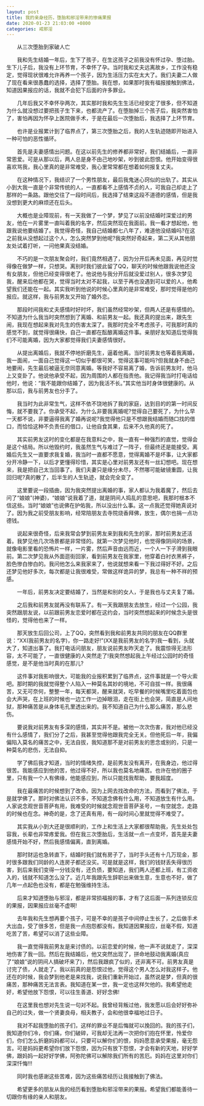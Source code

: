 ```yaml
---
layout: post
title: 我的亲身经历，堕胎和邪淫带来的惨痛果报
date: 2020-01-23 21:03:00 +0800
categories: 戒邪淫
---
```


　　从三次堕胎到家破人亡
　　我和先生结婚一年后，生下了孩子，在生这孩子之前我没有怀过孕、堕过胎。生下儿子后，我没有上环节育，不幸怀了孕。当时我和丈夫远离故乡，工作没有稳定，觉得现状很难允许再养一个孩子，因为生活压力实在太大了。我们夫妻二人做了现在看来很愚蠢的选择，选择了堕胎。我在想，如果那时我有福报接触到佛法，知道因果报应的话，我就不会犯下后面的许多罪业。
　　几年后我又不幸怀孕两次，其实那时我和先生生活已经安定了很多，但不知道为什么就没想过要把孩子生下来，也都流产了。在堕胎掉三个孩子后，我突然害怕了，害怕再因为怀孕上医院做手术，于是在最后一次堕胎后，我选择了上环节育。
　　也许是业报累计到了临界点了，第三次堕胎之后，我的人生轨迹随即开始进入一种可怕的恶性循环。
　　首先是夫妻感情出问题。在这以前先生的修养都非常好，我们结婚后，一直非常恩爱。可是从那以后，两人总是身不由己地吵架，吵到彼此怨恨。他开始变得很喜欢骂我，我心里真的是非常难受，我心里常常都在想着如何报复丈夫。
　　在这种情况下，我结识了一个男性朋友，最后我鬼迷心窍似的出轨了。其实从小到大我一直是个非常传统的人，一直都看不上感情不贞的人，可我自己却走上了那样的一条路。跟他交往了一段时间后，我选择了结束这段不道德的感情，但是我没想到更大的麻烦还在后头。
　　大概也是业障现前，有一天我做了一个梦，梦见了以前没结婚时深爱过的男友，他在一片雾里一直叫着我的名字，然后突然现在我面前。我一看才想起他，他跟我说他要结婚了。我觉得奇怪，我自己结婚都七八年了，难道他没结婚吗?在这之前我从没想起过这个人，怎么突然梦到他呢?我突然好奇起来，第二天从其他朋友处试着打听，一问他果真没结婚。
　　不巧的是一次朋友聚会时，我们竟然相遇了，因为分开后再未见面，再见时觉得像在做梦一样，只想哭。离别时我们彼此留了QQ，聊天的时候他跟我说他还没有女朋友，但他已经变得很老了。他说他与我分开后就没爱过别人，很多次梦见我，醒来后他都在哭，觉得当时太对不起我，以至于再也没遇到可以爱的人，他希望我们还能在一起。其实我听到他说的时候心里真的是非常难受，那时觉得是他的报应。就这样，我与前男友又开始了婚外恋。
　　那段时间我和丈夫感情时好时坏，我们虽然经常吵架，但两人还是有感情的。不知道为什么我当时突然想到了离婚、和前男友一起。我还真的提出来，跟先生闹，我现在想起来我对先生的伤害太深了。我那时完全不考虑孩子，可我那时真的感觉不到，就觉得很痛快，自己一直都在酝酿离婚这件事。亲朋好友知道后觉得我们不可能离婚，因为大家都觉得我们夫妻感情很好。
　　从提出离婚后，我就不停地折磨先生，逼着他离。当时前男友也等着我离婚，我一面闹，一面自己觉得这一切似乎都很可笑，觉得这事可能吗?但我就身不由己地要闹，先生最后被逼无奈同意离婚。等我好不容易离了婚，告诉前男友时，他马上又变卦了。他说他承受不起，因为周围的人都在指责他。我记得我当时打电话给他时，他说：“我不能跟你结婚了，因为我活不长。”其实他当时身体很健康的。从那以后，我与前男友也分手了。
　　我当时为此非常生气，这样不依不饶地拆了我的家庭，达到目的的第一时间反悔，就不要我了。你承受不起，为什么非要我离婚呢?觉得自己要死了，为什么早一天都不说，非要逼得我离了婚再说呢?我觉得他只是不想跟我结婚而随口找的借口，而恰恰这种不负责任的借口，让他自食其果，后来不久他真的死了。
　　其实前男友这时的变化都是在我意料之中，我一直有一种强烈的直觉，觉得会是这个结局。所以他毁约时，我虽然生气与难过了一阵子，但最终还是能接受。离婚后先生又一直要求我复婚，我当时一直都不愿意，觉得离婚不是坏事，让大家都分开冷静一下，以后才更懂得珍惜，其实是心里对前男友还有一丝幻想吧。现在想来，我是把自己太当回事了。我们夫妻只是缘分未尽，不然哪可能破镜重圆，让我回归呢?真的散了，后半生的人生轨迹，就会完全变了。
　　这里要说一段插曲，因为我突然提出离婚的事，家人都认为我着魔了，然后去问了“娘娘”(神婆)，“娘娘”说我着了道，就是阴间人捣乱的意思吧，我那时根本不信这些。当时“娘娘”也说佛在护佑我，所以没出什么事。这一点我还觉得她真说对了。因为我之前受朋友影响，经常陪朋友去寺院烧香拜佛，放生，偶尔也捐一点功德钱。
　　说起来很奇怪，后来我常会梦到前男友来到我和先生的家，那时前男友还活着。我梦见他几次场景都是非常怪的。就第一次梦见他时，也觉得像阴间的场景，就像电影里看的恐怖片一样，一片雾，然后声音由远而近，一个人一下子滑到我眼前。第二次梦见我从外面逛街回家，看到前男友在我家里，他穿着白衬衣黑裤子，脸色惨白惨白的。我问他怎么来我家来了，他说就想来看一下我过得好不好。之后还梦见他好多次，每次都是让我很难受，常做这样诡异的梦，我总有一种不祥的预感。
　　一年后，前男友决定要结婚了，当然是和别的女人，于是我也与丈夫复了婚。
　　之后我和前男友就再没有联系了。有一天我跟朋友去放生，经过一个公园，我突然跟朋友说，以前跟前男友恋爱时都在这约会，当时突然想起来的时候念头是很怪的，觉得他也来了一样。
　　那天放生后回公司，上了QQ，突然看到我和前男友共同的朋友在QQ群里说：“XX(我前男友的名字)，你一路走好!”(XX是我前男友的名字)我一看到，头就大了，知道出事了。我打电话问朋友，朋友说前男友昨天走了。我震惊得无法形容，太不可能了，一直很健康的人突然走了!我突然想起我上午经过公园时的奇怪感觉，是不是他当时真的在那儿?
　　这件事对我影响很大，可能我的业报积累到了临界点，这件事就是一个导火索吧。那时期的我就觉得整个人陷入一种莫名其妙的境地，不可自拔一样。我很痛苦，又无可奈何，整整一年，每天都哭，醒来就哭，吃早餐的时候嘴里吃着面包也会大声哭，在上班的时候也一边工作一边掉眼泪，走在街上也会哭，简直是人间地狱，那种痛苦是从身体毛孔里透出来的。我不知道自己为什么那么痛苦，那么悲伤。
　　要说我对前男友有多深的感情，其实并不是。被他一次次伤害，我对他已经没有什么感情了，我们分了之后，我甚至觉得他跟我完全无关。但他死后一年，我偏偏陷入莫名的痛苦之中，无法自拔，我知道那不是对前男友的思念或别的，只是一种莫名的悲伤，无法自抑。
　　学了佛后我才知道，当时的情绪失控，是前男友没有离开，在我身边，他过得很苦。我能感应到他的苦，他过得不好，所以我也莫名地痛苦。也许在他的圈子里，只有我一个人有佛缘，他能感应到，所以只能找我帮助，要我超度。
　　我在最痛苦的时候想到了改命。因为上网去找改命的方法，而看到了佛法，于是就学佛了。那时对佛法认识不多，不知道念佛有什么用，不知道放生有什么用。人家说念观世音菩萨有用，我难受的时候就念观世音菩萨圣号，一有空就念，走路的时候也在念。神奇的是，念了还真有用，有一段时间心里就觉得不难受了。
　　其实我从小到大还是很顺利的，工作上和生活上大家都很帮助我，先生处处包容我，长辈也非常疼爱我。但在我三次堕胎后，生活就一点一点变坏，首先是夫妻感情开始不好，然后我感情偏离，直到离婚。
　　那时财运也急转直下，结婚时我们就有房子了，当时手头还有十几万现金，那时很多跟我们同龄的人连房子都还没买。可是就是这样，我们的钱财丢失得很历害，到后来我们变得一分钱没有，还负债，要知道，我们两人还都上班，有工资收入的，钱就不知道怎么没了。近几年我跟先生辞职出来做生意，生意也不好，做了几年一点起色也没有，都是在勉强维持生活。
　　后来才知道堕胎与邪淫，都是非常损福报的事，才有了这后面一系列连锁反应的果报，因果报应丝毫不虚啊!
　　去年我和先生想再要个孩子，可是不幸的是孩子中间停止生长了，之后做手术大出血，受了很多苦，但是我一点抱怨都没有。我知道因果报应，丝毫不假，知道吃苦了苦，希望可以消了这些业障。
　　我一直觉得我前男友是来讨债的。以前恋爱的时候，他一声不说就走了，深深地伤害了我一回。然后在我结婚后，他又突然出现了，拼命地鼓动我离婚(真应了“娘娘”说的阴间人搞破坏来了)，然后我跟疯了似的，还非离不可。前男友真是讨完了债，人就走了。我以前真的是怨恨过他，觉得这个男人怎么对我这样子。他还在的时候，我会梦到他老是来找我，说我们重新开始过，虽然说是梦，但真的很痛苦，那种痛苦无法言表。我知道在某一世，我一定也这样欠他的。我希望他走好，希望他放下怨恨，可以往生善道、好好念佛!
　　在这里我也想对先生说一句对不起。我曾经背叛过他，我发愿以后会好好弥补自己的过失，做一个贤妻良母，相夫教子，会和他很幸福地过日子。
　　我对不起我堕胎的孩子们，这样的罪业不是后悔就可以挽回的。我的孩子们，我知道你们冷，你们痛，你们破碎，可我却无法再一次把你们抱在怀里，怜爱你们，你们怎么折磨妈妈都可以，只要可以解你们的恨，妈妈愿意承受果报，毫无怨言。可是妈妈更希望你们放下怨恨，因为只有放下怨恨，才会有新的天地，好好学佛，跟妈妈一起好好学佛，阿弥陀佛可以解除我们所有的苦厄。妈妈在这里对你们深深忏悔!!!
　　同时我也感谢这些苦难，因为这些痛苦经历让我接触到了佛法。
　　希望更多的朋友从我的经历看到堕胎和邪淫带来的果报。希望我们都能善待一切跟你有缘的亲人和朋友。